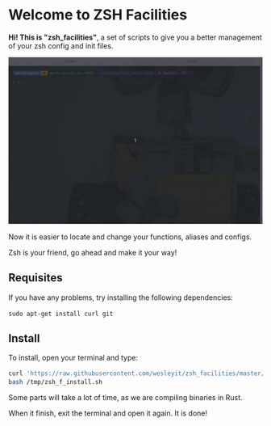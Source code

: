 Welcome to ZSH Facilities
==========================

**Hi! This is "zsh_facilities"**, a set of scripts to
give you a better management of your zsh config and
init files.

![alt text](assets/demo.gif)

Now it is easier to locate and change
your functions, aliases and configs.

Zsh is your friend, go ahead and make it your way!

Requisites
----------

If you have any problems, try installing the following dependencies:

`sudo apt-get install curl git`

Install
-------

To install, open your terminal and type:

```bash
curl 'https://raw.githubusercontent.com/wesleyit/zsh_facilities/master/install.sh' -o '/tmp/zsh_f_install.sh'
bash /tmp/zsh_f_install.sh
```

Some parts will take a lot of time, as we are compiling binaries in Rust.

When it finish, exit the terminal and open it again. It is done!
